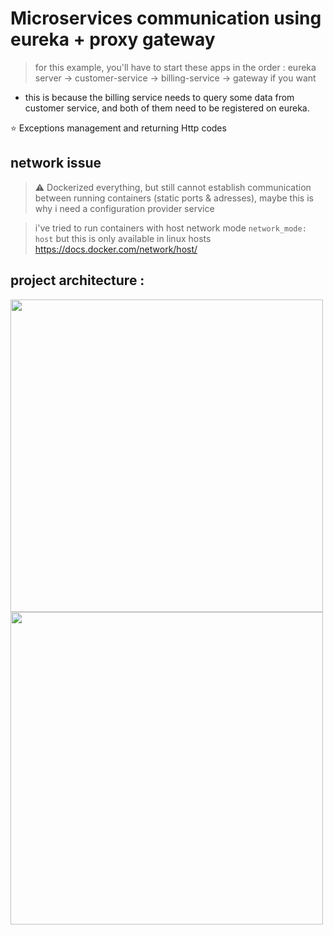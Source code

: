 # Microservices communication using eureka + proxy gateway
 

> for this example, you'll have to start these apps in the order : eureka server -> customer-service -> billing-service -> gateway if you want

* this is because the billing service needs to query some data from customer service, and both of them need to be registered on eureka.

⭐ Exceptions management and returning Http codes


## network issue

> ⚠ Dockerized everything, but still cannot establish communication between running containers (static ports & adresses), maybe this is why i need a configuration provider service

> i've tried to run containers with host network mode `network_mode: host` but this is only available in linux hosts https://docs.docker.com/network/host/


##  project architecture : 

<img src="./images/1.png" width="500px">

<br>

<img src="./images/2.png" width="500px">

